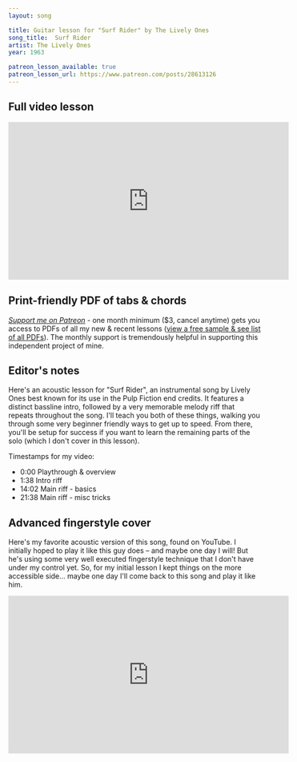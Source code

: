 ```yaml
---
layout: song

title: Guitar lesson for "Surf Rider" by The Lively Ones
song_title:  Surf Rider
artist: The Lively Ones
year: 1963

patreon_lesson_available: true
patreon_lesson_url: https://www.patreon.com/posts/28613126
---
```




## Full video lesson

<iframe width="560" height="315" src="https://www.youtube.com/embed/bsKlf0yQ4h8?showinfo=0" frameborder="0" allowfullscreen></iframe>

## Print-friendly PDF of tabs & chords

*[Support me on Patreon](https://www.patreon.com/posts/28613126)* - one month minimum ($3, cancel anytime) gets you access to PDFs of all my new & recent lessons ([view a free sample & see list of all PDFs](http://playsongnotes.com/downloads)). The monthly support is tremendously helpful in supporting this independent project of mine.

<!-- Coming soon! -->

## Editor's notes

Here's an acoustic lesson for "Surf Rider", an instrumental song by Lively Ones best known for its use in the Pulp Fiction end credits. It features a distinct bassline intro, followed by a very memorable melody riff that repeats throughout the song. I'll teach you both of these things, walking you through some very beginner friendly ways to get up to speed. From there, you'll be setup for success if you want to learn the remaining parts of the solo (which I don't cover in this lesson).

Timestamps for my video:

- 0:00 Playthrough & overview
- 1:38 Intro riff
- 14:02 Main riff - basics
- 21:38 Main riff - misc tricks

## Advanced fingerstyle cover

Here's my favorite acoustic version of this song, found on YouTube. I initially hoped to play it like this guy does – and maybe one day I will! But he's using some very well executed fingerstyle technique that I don't have under my control yet. So, for my initial lesson I kept things on the more accessible side... maybe one day I'll come back to this song and play it like him.

<iframe width="560" height="315" src="https://www.youtube.com/embed/6GzkkEa1r1s" frameborder="0" allow="accelerometer; autoplay; encrypted-media; gyroscope; picture-in-picture" allowfullscreen></iframe>
